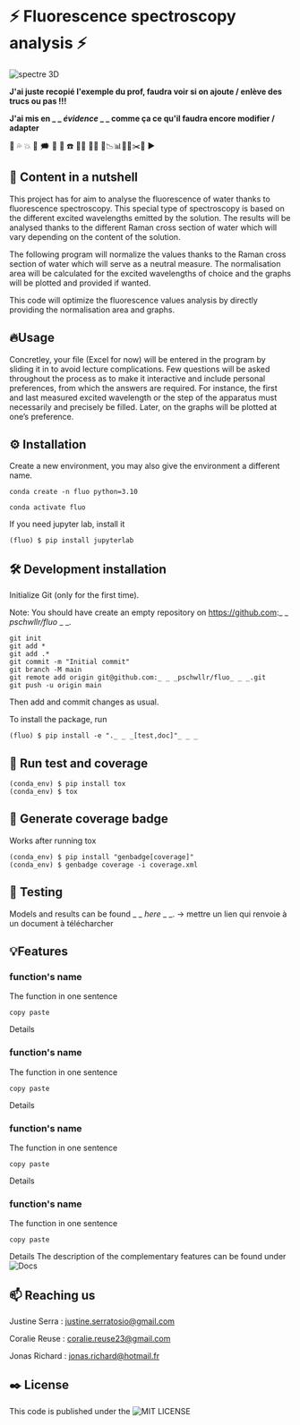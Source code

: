 # ⚡ Fluorescence spectroscopy analysis ⚡

![spectre 3D](https://github.com/jojorichard/Fluorescence_Raman_normalisation/assets/160879372/894e23a3-ff94-4a60-85b4-d2d7a1648a05)

**J'ai juste recopié l'exemple du prof, faudra voir si on ajoute / enlève des trucs ou pas !!!**

**J'ai mis en _ _ _évidence_ _ _ comme ça ce qu'il faudra encore modifier / adapter**

💫 💦 💥 💯 🗯️ 🧭 🚨 ☎️ 👩‍💻 👨‍💻
📝📉📊📌📍✂️📏 ▶

## 🎯 Content in a nutshell
This project has for aim to analyse the fluorescence of water thanks to fluorescence spectroscopy. This special type of spectroscopy is based on the different excited wavelengths emitted by the solution. The results will be analysed thanks to the different Raman cross section of water which will vary depending on the content of the solution. 

The following program will normalize the values thanks to the Raman cross section of water which will serve as a neutral measure. The normalisation area will be calculated for the excited wavelengths of choice and the graphs will be plotted and provided if wanted. 

This code will optimize the fluorescence values analysis by directly providing the normalisation area and graphs. 
## 🔥Usage
Concretley, your file (Excel for now) will be entered in the program by sliding it in to avoid lecture complications. Few questions will be asked throughout the process as to make it interactive and include personal preferences, from which the answers are required. For instance, the first and last measured excited wavelength or the step of the apparatus must necessarily and precisely be filled. Later, on the graphs will be plotted at one’s preference.  
## ⚙️ Installation
Create a new environment, you may also give the environment a different name.
```
conda create -n fluo python=3.10 
```
```
conda activate fluo
```
If you need jupyter lab, install it

```
(fluo) $ pip install jupyterlab
```
## 🛠️ Development installation
Initialize Git (only for the first time).

Note: You should have create an empty repository on https://github.com:_ _ _pschwllr/fluo_ _ _.
```
git init
git add * 
git add .*
git commit -m "Initial commit" 
git branch -M main
git remote add origin git@github.com:_ _ _pschwllr/fluo_ _ _.git 
git push -u origin main
```
Then add and commit changes as usual.

To install the package, run
```
(fluo) $ pip install -e "._ _ _[test,doc]"_ _ _
```
## 🔎 Run test and coverage
```
(conda_env) $ pip install tox
(conda_env) $ tox
```
## 🔌 Generate coverage badge
Works after running tox
```
(conda_env) $ pip install "genbadge[coverage]"
(conda_env) $ genbadge coverage -i coverage.xml
```
## 📄 Testing
Models and results can be found _ _ _here_ _ _. -> mettre un lien qui renvoie à un document à télécharcher
## 💡Features

### function's name
The function in one sentence
```
copy paste
```
Details
### function's name
The function in one sentence
```
copy paste
```
Details
### function's name
The function in one sentence
```
copy paste
```
Details
### function's name
The function in one sentence
```
copy paste
```
Details
The description of the complementary features can be found under ![Docs](https://github.com/jojorichard/Fluorescence_Raman_normalisation/blob/main/LICENSE)
## 📫 Reaching us 
Justine Serra : justine.serratosio@gmail.com

Coralie Reuse : coralie.reuse23@gmail.com

Jonas Richard : jonas.richard@hotmail.fr
## ✒️ License
This code is published under the ![MIT LICENSE](https://github.com/jojorichard/Fluorescence_Raman_normalisation/blob/main/LICENSE)
